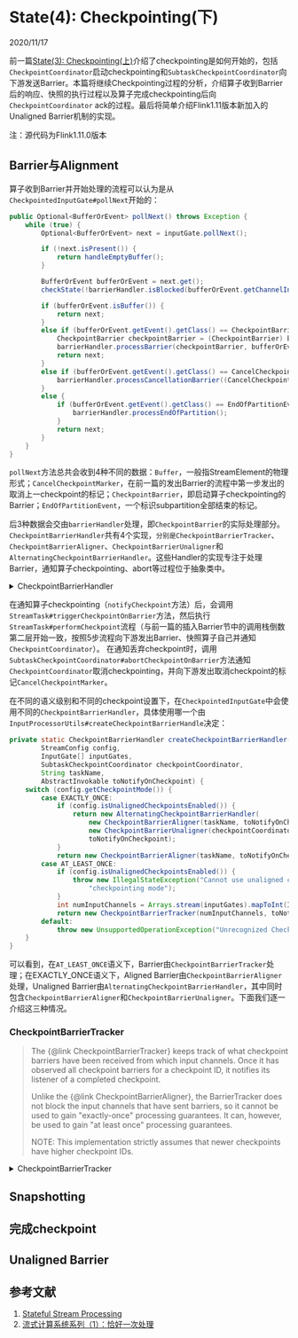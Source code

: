 # State(4): Checkpointing(下)
2020/11/17

前一篇[State(3): Checkpointing(上)](/engineering/flink/state3.md)介绍了checkpointing是如何开始的，包括```CheckpointCoordinator```启动checkpointing和```SubtaskCheckpointCoordinator```向下游发送Barrier。本篇将继续Checkpointing过程的分析，介绍算子收到Barrier后的响应、快照的执行过程以及算子完成checkpointing后向```CheckpointCoordinator``` ack的过程。最后将简单介绍Flink1.11版本新加入的Unaligned Barrier机制的实现。

注：源代码为Flink1.11.0版本

## Barrier与Alignment

算子收到Barrier并开始处理的流程可以认为是从```CheckpointedInputGate#pollNext```开始的：

```java
public Optional<BufferOrEvent> pollNext() throws Exception {
	while (true) {
		Optional<BufferOrEvent> next = inputGate.pollNext();

		if (!next.isPresent()) {
			return handleEmptyBuffer();
		}

		BufferOrEvent bufferOrEvent = next.get();
		checkState(!barrierHandler.isBlocked(bufferOrEvent.getChannelInfo()));

		if (bufferOrEvent.isBuffer()) {
			return next;
		}
		else if (bufferOrEvent.getEvent().getClass() == CheckpointBarrier.class) {
			CheckpointBarrier checkpointBarrier = (CheckpointBarrier) bufferOrEvent.getEvent();
			barrierHandler.processBarrier(checkpointBarrier, bufferOrEvent.getChannelInfo());
			return next;
		}
		else if (bufferOrEvent.getEvent().getClass() == CancelCheckpointMarker.class) {
			barrierHandler.processCancellationBarrier((CancelCheckpointMarker) bufferOrEvent.getEvent());
		}
		else {
			if (bufferOrEvent.getEvent().getClass() == EndOfPartitionEvent.class) {
				barrierHandler.processEndOfPartition();
			}
			return next;
		}
	}
}
```

```pollNext```方法总共会收到4种不同的数据：```Buffer```，一般指StreamElement的物理形式；```CancelCheckpointMarker```，在前一篇的发出Barrier的流程中第一步发出的取消上一checkpoint的标记；```CheckpointBarrier```，即启动算子checkpointing的Barrier；```EndOfPartitionEvent```，一个标识subpartition全部结束的标记。

后3种数据会交由```barrierHandler```处理，即```CheckpointBarrier```的实际处理部分。```CheckpointBarrierHandler```共有4个实现，```分别是CheckpointBarrierTracker```、```CheckpointBarrierAligner```、```CheckpointBarrierUnaligner```和```AlternatingCheckpointBarrierHandler```。这些Handler的实现专注于处理Barrier，通知算子checkpointing、abort等过程位于抽象类中。

<details>
<summary>CheckpointBarrierHandler</summary>

```java
public abstract class CheckpointBarrierHandler implements Closeable {

	/** The listener to be notified on complete checkpoints. */
	private final AbstractInvokable toNotifyOnCheckpoint;

	private long latestCheckpointStartDelayNanos;

	public CheckpointBarrierHandler(AbstractInvokable toNotifyOnCheckpoint) {
		this.toNotifyOnCheckpoint = checkNotNull(toNotifyOnCheckpoint);
	}

	public void releaseBlocksAndResetBarriers() throws IOException {
	}

	/**
	 * Checks whether the channel with the given index is blocked.
	 *
	 * @param channelInfo The channel index to check.
	 * @return True if the channel is blocked, false if not.
	 */
	public boolean isBlocked(InputChannelInfo channelInfo) {
		return false;
	}

	@Override
	public void close() throws IOException {
	}

	public abstract void processBarrier(CheckpointBarrier receivedBarrier, InputChannelInfo channelInfo) throws Exception;

	public abstract void processCancellationBarrier(CancelCheckpointMarker cancelBarrier) throws Exception;

	public abstract void processEndOfPartition() throws Exception;

	public abstract long getLatestCheckpointId();

	public long getAlignmentDurationNanos() {
		return 0;
	}

	public long getCheckpointStartDelayNanos() {
		return latestCheckpointStartDelayNanos;
	}

	public Optional<BufferReceivedListener> getBufferReceivedListener() {
		return Optional.empty();
	}

	/**
	 * Returns true if there is in-flight data in the buffers for the given channel and checkpoint. More specifically,
	 * this method returns true iff the unaligner still expects the respective barrier to be <i>consumed</i> on the
	 * that channel.
	 */
	public boolean hasInflightData(long checkpointId, InputChannelInfo channelInfo) {
		return false;
	}

	public CompletableFuture<Void> getAllBarriersReceivedFuture(long checkpointId) {
		return CompletableFuture.completedFuture(null);
	}

	protected void notifyCheckpoint(CheckpointBarrier checkpointBarrier, long alignmentDurationNanos) throws IOException {
		CheckpointMetaData checkpointMetaData =
			new CheckpointMetaData(checkpointBarrier.getId(), checkpointBarrier.getTimestamp());

		CheckpointMetrics checkpointMetrics = new CheckpointMetrics()
			.setAlignmentDurationNanos(alignmentDurationNanos)
			.setCheckpointStartDelayNanos(latestCheckpointStartDelayNanos);

		toNotifyOnCheckpoint.triggerCheckpointOnBarrier(
			checkpointMetaData,
			checkpointBarrier.getCheckpointOptions(),
			checkpointMetrics);
	}

	protected void notifyAbortOnCancellationBarrier(long checkpointId) throws IOException {
		notifyAbort(checkpointId,
			new CheckpointException(CheckpointFailureReason.CHECKPOINT_DECLINED_ON_CANCELLATION_BARRIER));
	}

	protected void notifyAbort(long checkpointId, CheckpointException cause) throws IOException {
		toNotifyOnCheckpoint.abortCheckpointOnBarrier(checkpointId, cause);
	}

	protected void markCheckpointStart(long checkpointCreationTimestamp) {
		latestCheckpointStartDelayNanos = 1_000_000 * Math.max(
			0,
			System.currentTimeMillis() - checkpointCreationTimestamp);
	}

	protected <E extends Exception> void executeInTaskThread(
			ThrowingRunnable<E> runnable,
			String descriptionFormat,
			Object... descriptionArgs) throws E {
		toNotifyOnCheckpoint.executeInTaskThread(runnable, descriptionFormat, descriptionArgs);
	}

	protected abstract boolean isCheckpointPending();

	protected void abortPendingCheckpoint(long checkpointId, CheckpointException exception) throws IOException {
	}
}
```
</details>

在通知算子checkpointing（```notifyCheckpoint```方法）后，会调用```StreamTask#triggerCheckpointOnBarrier```方法，然后执行```StreamTask#performCheckpoint```流程（与前一篇的插入Barrier节中的调用栈倒数第二层开始一致，按照5步流程向下游发出Barrier、快照算子自己并通知```CheckpointCoordinator```）。
在通知丢弃checkpoint时，调用```SubtaskCheckpointCoordinator#abortCheckpointOnBarrier```方法通知```CheckpointCoordinator```取消checkpointing，并向下游发出取消checkpoint的标记```CancelCheckpointMarker```。

在不同的语义级别和不同的checkpoint设置下，在```CheckpointedInputGate```中会使用不同的```CheckpointBarrierHandler```，具体使用哪一个由```InputProcessorUtils#createCheckpointBarrierHandle```决定：

```java
private static CheckpointBarrierHandler createCheckpointBarrierHandler(
		StreamConfig config,
		InputGate[] inputGates,
		SubtaskCheckpointCoordinator checkpointCoordinator,
		String taskName,
		AbstractInvokable toNotifyOnCheckpoint) {
	switch (config.getCheckpointMode()) {
		case EXACTLY_ONCE:
			if (config.isUnalignedCheckpointsEnabled()) {
				return new AlternatingCheckpointBarrierHandler(
					new CheckpointBarrierAligner(taskName, toNotifyOnCheckpoint, inputGates),
					new CheckpointBarrierUnaligner(checkpointCoordinator, taskName, toNotifyOnCheckpoint, inputGates),
					toNotifyOnCheckpoint);
			}
			return new CheckpointBarrierAligner(taskName, toNotifyOnCheckpoint, inputGates);
		case AT_LEAST_ONCE:
			if (config.isUnalignedCheckpointsEnabled()) {
				throw new IllegalStateException("Cannot use unaligned checkpoints with AT_LEAST_ONCE " +
					"checkpointing mode");
			}
			int numInputChannels = Arrays.stream(inputGates).mapToInt(InputGate::getNumberOfInputChannels).sum();
			return new CheckpointBarrierTracker(numInputChannels, toNotifyOnCheckpoint);
		default:
			throw new UnsupportedOperationException("Unrecognized Checkpointing Mode: " + config.getCheckpointMode());
	}
}
```

可以看到，在```AT_LEAST_ONCE```语义下，Barrier由```CheckpointBarrierTracker```处理；在EXACTLY_ONCE语义下，Aligned Barrier由```CheckpointBarrierAligner```处理，Unaligned Barrier由```AlternatingCheckpointBarrierHandler```，其中同时包含```CheckpointBarrierAligner```和```CheckpointBarrierUnaligner```。下面我们逐一介绍这三种情况。

### CheckpointBarrierTracker

>  The {@link CheckpointBarrierTracker} keeps track of what checkpoint barriers have been received from which input channels. Once it has observed all checkpoint barriers for a checkpoint ID, it notifies its listener of a completed checkpoint.
>
> Unlike the {@link CheckpointBarrierAligner}, the BarrierTracker does not block the input channels that have sent barriers, so it cannot be used to gain "exactly-once" processing guarantees. It can, however, be used to gain "at least once" processing guarantees.
>
> NOTE: This implementation strictly assumes that newer checkpoints have higher checkpoint IDs.

<details>
<summary>CheckpointBarrierTracker</summary>

```java
public class CheckpointBarrierTracker extends CheckpointBarrierHandler {

	private static final Logger LOG = LoggerFactory.getLogger(CheckpointBarrierTracker.class);

	/**
	 * The tracker tracks a maximum number of checkpoints, for which some, but not all barriers
	 * have yet arrived.
	 */
	private static final int MAX_CHECKPOINTS_TO_TRACK = 50;

	// ------------------------------------------------------------------------

	/**
	 * The number of channels. Once that many barriers have been received for a checkpoint, the
	 * checkpoint is considered complete.
	 */
	private final int totalNumberOfInputChannels;

	/**
	 * All checkpoints for which some (but not all) barriers have been received, and that are not
	 * yet known to be subsumed by newer checkpoints.
	 */
	private final ArrayDeque<CheckpointBarrierCount> pendingCheckpoints;

	/** The highest checkpoint ID encountered so far. */
	private long latestPendingCheckpointID = -1;

	public CheckpointBarrierTracker(int totalNumberOfInputChannels, AbstractInvokable toNotifyOnCheckpoint) {
		super(toNotifyOnCheckpoint);
		this.totalNumberOfInputChannels = totalNumberOfInputChannels;
		this.pendingCheckpoints = new ArrayDeque<>();
	}

	public void processBarrier(CheckpointBarrier receivedBarrier, InputChannelInfo channelInfo) throws Exception {
		final long barrierId = receivedBarrier.getId();

		// fast path for single channel trackers
		if (totalNumberOfInputChannels == 1) {
			notifyCheckpoint(receivedBarrier, 0);
			return;
		}

		// general path for multiple input channels
		if (LOG.isDebugEnabled()) {
			LOG.debug("Received barrier for checkpoint {} from channel {}", barrierId, channelInfo);
		}

		// find the checkpoint barrier in the queue of pending barriers
		CheckpointBarrierCount barrierCount = null;
		int pos = 0;

		for (CheckpointBarrierCount next : pendingCheckpoints) {
			if (next.checkpointId == barrierId) {
				barrierCount = next;
				break;
			}
			pos++;
		}

		if (barrierCount != null) {
			// add one to the count to that barrier and check for completion
			int numBarriersNew = barrierCount.incrementBarrierCount();
			if (numBarriersNew == totalNumberOfInputChannels) {
				// checkpoint can be triggered (or is aborted and all barriers have been seen)
				// first, remove this checkpoint and all all prior pending
				// checkpoints (which are now subsumed)
				for (int i = 0; i <= pos; i++) {
					pendingCheckpoints.pollFirst();
				}

				// notify the listener
				if (!barrierCount.isAborted()) {
					if (LOG.isDebugEnabled()) {
						LOG.debug("Received all barriers for checkpoint {}", barrierId);
					}

					notifyCheckpoint(receivedBarrier, 0);
				}
			}
		}
		else {
			// first barrier for that checkpoint ID
			// add it only if it is newer than the latest checkpoint.
			// if it is not newer than the latest checkpoint ID, then there cannot be a
			// successful checkpoint for that ID anyways
			if (barrierId > latestPendingCheckpointID) {
				markCheckpointStart(receivedBarrier.getTimestamp());
				latestPendingCheckpointID = barrierId;
				pendingCheckpoints.addLast(new CheckpointBarrierCount(barrierId));

				// make sure we do not track too many checkpoints
				if (pendingCheckpoints.size() > MAX_CHECKPOINTS_TO_TRACK) {
					pendingCheckpoints.pollFirst();
				}
			}
		}
	}

	@Override
	public void processCancellationBarrier(CancelCheckpointMarker cancelBarrier) throws Exception {
		final long checkpointId = cancelBarrier.getCheckpointId();

		if (LOG.isDebugEnabled()) {
			LOG.debug("Received cancellation barrier for checkpoint {}", checkpointId);
		}

		// fast path for single channel trackers
		if (totalNumberOfInputChannels == 1) {
			notifyAbortOnCancellationBarrier(checkpointId);
			return;
		}

		// -- general path for multiple input channels --

		// find the checkpoint barrier in the queue of pending barriers
		// while doing this we "abort" all checkpoints before that one
		CheckpointBarrierCount cbc;
		while ((cbc = pendingCheckpoints.peekFirst()) != null && cbc.checkpointId() < checkpointId) {
			pendingCheckpoints.removeFirst();

			if (cbc.markAborted()) {
				// abort the subsumed checkpoints if not already done
				notifyAbortOnCancellationBarrier(cbc.checkpointId());
			}
		}

		if (cbc != null && cbc.checkpointId() == checkpointId) {
			// make sure the checkpoint is remembered as aborted
			if (cbc.markAborted()) {
				// this was the first time the checkpoint was aborted - notify
				notifyAbortOnCancellationBarrier(checkpointId);
			}

			// we still count the barriers to be able to remove the entry once all barriers have been seen
			if (cbc.incrementBarrierCount() == totalNumberOfInputChannels) {
				// we can remove this entry
				pendingCheckpoints.removeFirst();
			}
		}
		else if (checkpointId > latestPendingCheckpointID) {
			notifyAbortOnCancellationBarrier(checkpointId);

			latestPendingCheckpointID = checkpointId;

			CheckpointBarrierCount abortedMarker = new CheckpointBarrierCount(checkpointId);
			abortedMarker.markAborted();
			pendingCheckpoints.addFirst(abortedMarker);

			// we have removed all other pending checkpoint barrier counts --> no need to check that
			// we don't exceed the maximum checkpoints to track
		} else {
			// trailing cancellation barrier which was already cancelled
		}
	}

	@Override
	public void processEndOfPartition() throws Exception {
		while (!pendingCheckpoints.isEmpty()) {
			CheckpointBarrierCount barrierCount = pendingCheckpoints.removeFirst();
			if (barrierCount.markAborted()) {
				notifyAbort(barrierCount.checkpointId(),
					new CheckpointException(CheckpointFailureReason.CHECKPOINT_DECLINED_INPUT_END_OF_STREAM));
			}
		}
	}

	public long getLatestCheckpointId() {
		return pendingCheckpoints.isEmpty() ? -1 : pendingCheckpoints.peekLast().checkpointId();
	}

	public boolean isCheckpointPending() {
		return !pendingCheckpoints.isEmpty();
	}

	/**
	 * Simple class for a checkpoint ID with a barrier counter.
	 */
	private static final class CheckpointBarrierCount {

		private final long checkpointId;

		private int barrierCount;

		private boolean aborted;

		CheckpointBarrierCount(long checkpointId) {
			this.checkpointId = checkpointId;
			this.barrierCount = 1;
		}

		public long checkpointId() {
			return checkpointId;
		}

		public int incrementBarrierCount() {
			return ++barrierCount;
		}

		public boolean isAborted() {
			return aborted;
		}

		public boolean markAborted() {
			boolean firstAbort = !this.aborted;
			this.aborted = true;
			return firstAbort;
		}

		@Override
		public String toString() {
			return isAborted() ?
				String.format("checkpointID=%d - ABORTED", checkpointId) :
				String.format("checkpointID=%d, count=%d", checkpointId, barrierCount);
		}
	}
}
```
</details>

## Snapshotting

## 完成checkpoint

## Unaligned Barrier

## 参考文献

1. [Stateful Stream Processing](https://ci.apache.org/projects/flink/flink-docs-release-1.11/concepts/stateful-stream-processing.html)
2. [流式计算系统系列（1）：恰好一次处理](https://zhuanlan.zhihu.com/p/102607983)